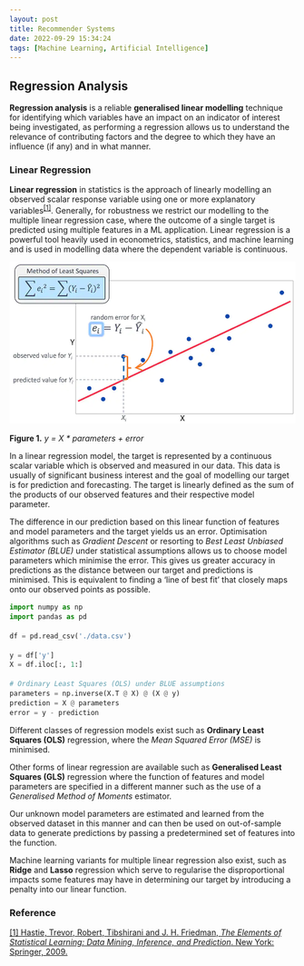 ```yaml
---
layout: post
title: Recommender Systems
date: 2022-09-29 15:34:24
tags: [Machine Learning, Artificial Intelligence]
---
```

## Regression Analysis

**Regression analysis** is a reliable **generalised linear modelling** technique for identifying which variables have an impact on an indicator of interest being investigated, as performing a regression allows us to understand the relevance of contributing factors and the degree to which they have an influence (if any) and in what manner.

### Linear Regression
**Linear regression** in statistics is the approach of linearly modelling an observed scalar response variable using one or more explanatory variables<sup>[[1]](https://www.amazon.com/Elements-Statistical-Learning-Prediction-Statistics/dp/0387848576)</sup>. Generally, for robustness we restrict our modelling to the multiple linear regression case, where the outcome of a single target is predicted using multiple features in a ML application. Linear regression is a powerful tool heavily used in econometrics, statistics, and machine learning and is used in modelling data where the dependent variable is continuous.

![linear-regression](/docs/assets/images/linear-regression.png)

**Figure 1.** *y = X * parameters + error*

In a linear regression model, the target is represented by a continuous scalar variable which is observed and measured in our data. This data is usually of significant business interest and the goal of modelling our target is for prediction and forecasting. The target is linearly defined as the sum of the products of our observed features and their respective model parameter.

The difference in our prediction based on this linear function of features and model parameters and the target yields us an error. Optimisation algorithms such as *Gradient Descent* or resorting to *Best Least Unbiased Estimator (BLUE)* under statistical assumptions allows us to choose model parameters which minimise the error. This gives us greater accuracy in predictions as the distance between our target and predictions is minimised. This is equivalent to finding a ‘line of best fit’ that closely maps onto our observed points as possible.

```python
import numpy as np
import pandas as pd

df = pd.read_csv('./data.csv')

y = df['y']
X = df.iloc[:, 1:]

# Ordinary Least Squares (OLS) under BLUE assumptions
parameters = np.inverse(X.T @ X) @ (X @ y)
prediction = X @ parameters
error = y - prediction
```

Different classes of regression models exist such as **Ordinary Least Squares (OLS)** regression, where the *Mean Squared Error (MSE)* is minimised.

Other forms of linear regression are available such as **Generalised Least Squares (GLS)** regression where the function of features and model parameters are specified in a different manner such as the use of a *Generalised Method of Moments* estimator.

Our unknown model parameters are estimated and learned from the observed dataset in this manner and can then be used on out-of-sample data to generate predictions by passing a predetermined set of features into the function.

Machine learning variants for multiple linear regression also exist, such as **Ridge** and **Lasso** regression which serve to regularise the disproportional impacts some features may have in determining our target by introducing a penalty into our linear function.

### Reference

[[1] Hastie, Trevor, Robert, Tibshirani and J. H. Friedman, *The Elements of Statistical Learning: Data Mining, Inference, and Prediction*. New York: Springer, 2009.](https://www.amazon.com/Elements-Statistical-Learning-Prediction-Statistics/dp/0387848576)
